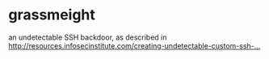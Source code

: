 # grassmeight
an undetectable SSH backdoor, as described in http://resources.infosecinstitute.com/creating-undetectable-custom-ssh-…
